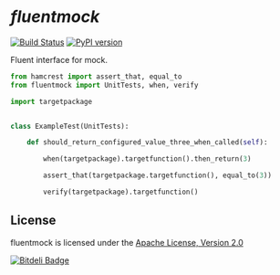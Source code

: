# *fluentmock*
[![Build Status](https://travis-ci.org/aelgru/fluentmock.png?branch=master)](https://travis-ci.org/aelgru/fluentmock)
[![PyPI version](https://badge.fury.io/py/fluentmock.png)](http://badge.fury.io/py/fluentmock)

Fluent interface for mock.

```python
from hamcrest import assert_that, equal_to
from fluentmock import UnitTests, when, verify

import targetpackage


class ExampleTest(UnitTests):

    def should_return_configured_value_three_when_called(self):

        when(targetpackage).targetfunction().then_return(3)

        assert_that(targetpackage.targetfunction(), equal_to(3))

        verify(targetpackage).targetfunction()
```
## License

fluentmock is licensed under the
[Apache License, Version 2.0](https://raw.github.com/aelgru/fluentmock/master/src/main/python/fluentmock/LICENSE.txt)

[![Bitdeli Badge](https://d2weczhvl823v0.cloudfront.net/aelgru/fluentmock/trend.png)](https://bitdeli.com/free "Bitdeli Badge")

